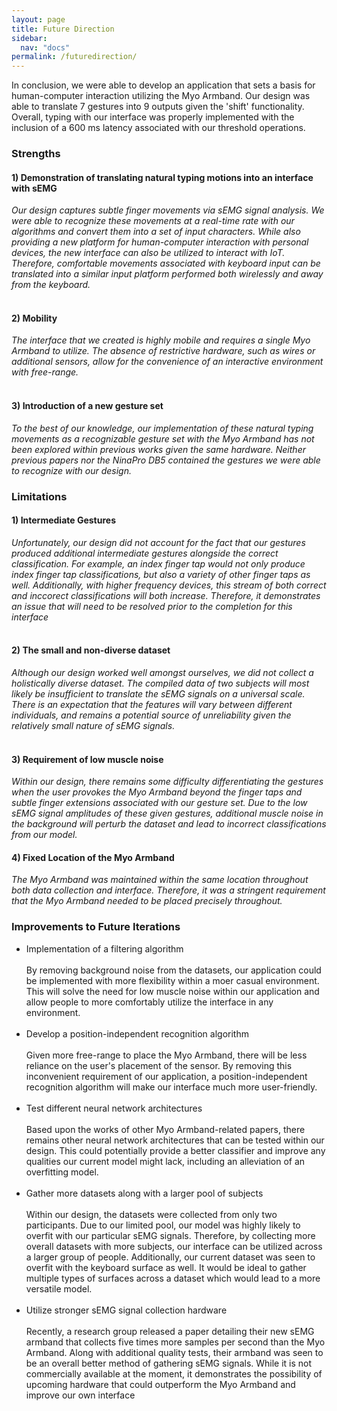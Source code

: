 ```yaml
---
layout: page
title: Future Direction
sidebar:
  nav: "docs"
permalink: /futuredirection/
---
```

<html>
  <body>
    <p>In conclusion, we were able to develop an application that sets a basis for human-computer interaction utilizing the Myo Armband. Our design was able to translate 7 gestures into 9 outputs given the 'shift' functionality. Overall, typing with our interface was properly implemented with the inclusion of a 600 ms latency associated with our threshold operations.</p>
    <h3>Strengths</h3>
    <p><h4>1) Demonstration of translating natural typing motions into an interface with sEMG</h4>
      <i>Our design captures subtle finger movements via sEMG signal analysis. We were able to recognize these movements at a real-time rate with our algorithms and convert them into a set of input characters. While also providing a new platform for human-computer interaction with personal devices, the new interface can also be utilized to interact with IoT. Therefore, comfortable movements associated with keyboard input can be translated into a similar input platform performed both wirelessly and away from the keyboard.</i><br><br>
    <h4>2) Mobility</h4>
      <i>The interface that we created is highly mobile and requires a single Myo Armband to utilize. The absence of restrictive hardware, such as wires or additional sensors, allow for the convenience of an interactive environment with free-range.</i><br><br>
    <h4>3) Introduction of a new gesture set</h4>
      <i>To the best of our knowledge, our implementation of these natural typing movements as a recognizable gesture set with the Myo Armband has not been explored within previous works given the same hardware. Neither previous papers nor the NinaPro DB5 contained the gestures we were able to recognize with our design.</i></p>
    <h3>Limitations</h3>
    <p><h4>1) Intermediate Gestures</h4>
      <i>Unfortunately, our design did not account for the fact that our gestures produced additional intermediate gestures alongside the correct classification. For example, an index finger tap would not only produce index finger tap classifications, but also a variety of other finger taps as well. Additionally, with higher frequency devices, this stream of both correct and inccorect classifications will both increase. Therefore, it demonstrates an issue that will need to be resolved prior to the completion for this interface</i><br><br>
    <h4>2) The small and non-diverse dataset</h4>
      <i>Although our design worked well amongst ourselves, we did not collect a holistically diverse dataset. The compiled data of two subjects will most likely be insufficient to translate the sEMG signals on a universal scale. There is an expectation that the features will vary between different individuals, and remains a potential source of unreliability given the relatively small nature of sEMG signals.</i><br><br>
    <h4>3) Requirement of low muscle noise</h4>
      <i>Within our design, there remains some difficulty differentiating the gestures when the user provokes the Myo Armband beyond the finger taps and subtle finger extensions associated with our gesture set. Due to the low sEMG signal amplitudes of these given gestures, additional muscle noise in the background will perturb the dataset and lead to incorrect classifications from our model.</i>
    <h4>4) Fixed Location of the Myo Armband</h4>
      <i>The Myo Armband was maintained within the same location throughout both data collection and interface. Therefore, it was a stringent requirement that the Myo Armband needed to be placed precisely throughout.</i>
    </p>
    <h3>Improvements to Future Iterations</h3>
    <p>
  <ul>
    <li>Implementation of a filtering algorithm</li>
    <br>By removing background noise from the datasets, our application could be implemented with more flexibility within a moer casual environment. This will solve the need for low muscle noise within our application and allow people to more comfortably utilize the interface in any environment.<br><br>
    <li>Develop a position-independent recognition algorithm</li>
    <br>Given more free-range to place the Myo Armband, there will be less reliance on the user's placement of the sensor. By removing this inconvenient requirement of our application, a position-independent recognition algorithm will make our interface much more user-friendly.<br><br>
    <li>Test different neural network architectures</li>
    <br>Based upon the works of other Myo Armband-related papers, there remains other neural network architectures that can be tested within our design. This could potentially provide a better classifier and improve any qualities our current model might lack, including an alleviation of an overfitting model.<br><br>
    <li>Gather more datasets along with a larger pool of subjects</li>
    <br>Within our design, the datasets were collected from only two participants. Due to our limited pool, our model was highly likely to overfit with our particular sEMG signals. Therefore, by collecting more overall datasets with more subjects, our interface can be utilized across a larger group of people. Additionally, our current dataset was seen to overfit with the keyboard surface as well. It would be ideal to gather multiple types of surfaces across a dataset which would lead to a more versatile model.<br><br>
    <li>Utilize stronger sEMG signal collection hardware</li>
    <br>Recently, a research group released a paper detailing their new sEMG armband that collects five times more samples per second than the Myo Armband. Along with additional quality tests, their armband was seen to be an overall better method of gathering sEMG signals. While it is not commercially available at the moment, it demonstrates the possibility of upcoming hardware that could outperform the Myo Armband and improve our own interface<br><br>
    </ul>
  </p>
  </body></html>
